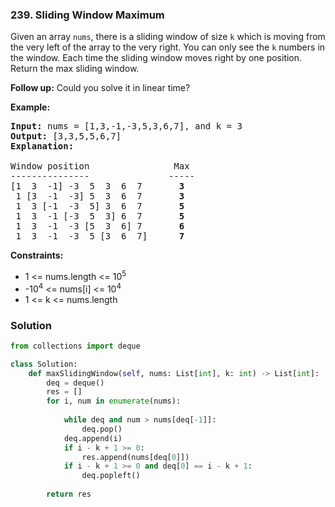 ### 239. Sliding Window Maximum

Given an array `nums`, there is a sliding window of size `k` which is moving from the very left of the array to the very right.
You can only see the `k` numbers in the window. Each time the sliding window moves right by one position. Return the max sliding window.

__Follow up:__
Could you solve it in linear time?

__Example:__

<pre>
<b>Input:</b> nums = [1,3,-1,-3,5,3,6,7], and k = 3
<b>Output:</b> [3,3,5,5,6,7] 
<b>Explanation:</b> 

Window position                Max
---------------               -----
[1  3  -1] -3  5  3  6  7       <b>3</b>
 1 [3  -1  -3] 5  3  6  7       <b>3</b>
 1  3 [-1  -3  5] 3  6  7       <b>5</b>
 1  3  -1 [-3  5  3] 6  7       <b>5</b>
 1  3  -1  -3 [5  3  6] 7       <b>6</b>
 1  3  -1  -3  5 [3  6  7]      <b>7</b>
</pre>
 

__Constraints:__

* 1 <= nums.length <= 10<sup>5</sup>
* -10<sup>4</sup> <= nums[i] <= 10<sup>4</sup>
* 1 <= k <= nums.length

### Solution

```Python
from collections import deque

class Solution:
    def maxSlidingWindow(self, nums: List[int], k: int) -> List[int]:
        deq = deque()
        res = []
        for i, num in enumerate(nums):
            
            while deq and num > nums[deq[-1]]:
                deq.pop()
            deq.append(i)
            if i - k + 1 >= 0:
                res.append(nums[deq[0]])
            if i - k + 1 >= 0 and deq[0] == i - k + 1:
                deq.popleft()
            
        return res
```
